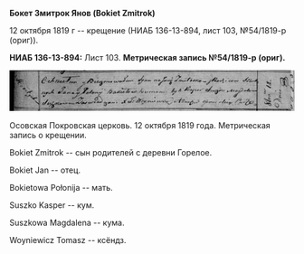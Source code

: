 **Бокет Змитрок Янов (Bokiet Zmitrok)**

12 октября 1819 г -- крещение (НИАБ 136-13-894, лист 103, №54/1819-р
(ориг)).

**НИАБ 136-13-894:** Лист 103. **Метрическая запись №54/1819-р (ориг).**

![](./media/3d06cb6aef7cb212d658b1337676c25361a0d2e8.png)

Осовская Покровская церковь. 12 октября 1819 года. Метрическая запись о
крещении.

Bokiet Zmitrok -- сын родителей с деревни Горелое.

Bokiet Jan -- отец.

Bokietowa Połonija -- мать.

Suszko Kasper -- кум.

Suszkowa Magdalena -- кума.

Woyniewicz Tomasz -- ксёндз.
